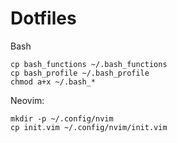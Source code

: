 # Dotfiles

Bash
```
cp bash_functions ~/.bash_functions
cp bash_profile ~/.bash_profile
chmod a+x ~/.bash_*
```

Neovim:

```
mkdir -p ~/.config/nvim
cp init.vim ~/.config/nvim/init.vim
```
